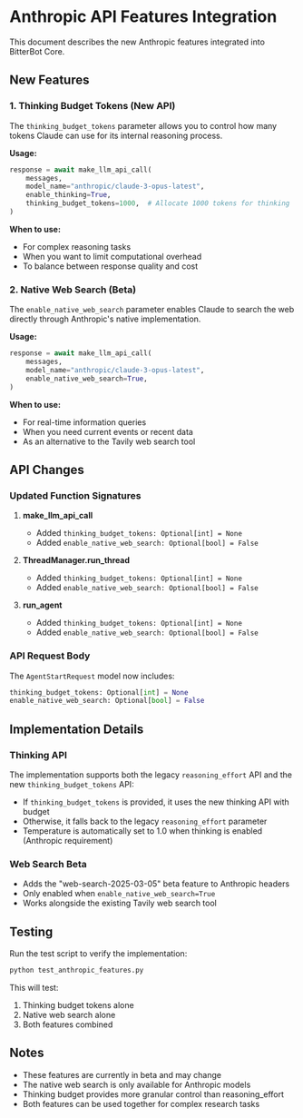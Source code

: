 # Anthropic API Features Integration

This document describes the new Anthropic features integrated into BitterBot Core.

## New Features

### 1. Thinking Budget Tokens (New API)

The `thinking_budget_tokens` parameter allows you to control how many tokens Claude can use for its internal reasoning process.

**Usage:**
```python
response = await make_llm_api_call(
    messages,
    model_name="anthropic/claude-3-opus-latest",
    enable_thinking=True,
    thinking_budget_tokens=1000,  # Allocate 1000 tokens for thinking
)
```

**When to use:**
- For complex reasoning tasks
- When you want to limit computational overhead
- To balance between response quality and cost

### 2. Native Web Search (Beta)

The `enable_native_web_search` parameter enables Claude to search the web directly through Anthropic's native implementation.

**Usage:**
```python
response = await make_llm_api_call(
    messages,
    model_name="anthropic/claude-3-opus-latest",
    enable_native_web_search=True,
)
```

**When to use:**
- For real-time information queries
- When you need current events or recent data
- As an alternative to the Tavily web search tool

## API Changes

### Updated Function Signatures

1. **make_llm_api_call**
   - Added `thinking_budget_tokens: Optional[int] = None`
   - Added `enable_native_web_search: Optional[bool] = False`

2. **ThreadManager.run_thread**
   - Added `thinking_budget_tokens: Optional[int] = None`
   - Added `enable_native_web_search: Optional[bool] = False`

3. **run_agent**
   - Added `thinking_budget_tokens: Optional[int] = None`
   - Added `enable_native_web_search: Optional[bool] = False`

### API Request Body

The `AgentStartRequest` model now includes:
```python
thinking_budget_tokens: Optional[int] = None
enable_native_web_search: Optional[bool] = False
```

## Implementation Details

### Thinking API

The implementation supports both the legacy `reasoning_effort` API and the new `thinking_budget_tokens` API:

- If `thinking_budget_tokens` is provided, it uses the new thinking API with budget
- Otherwise, it falls back to the legacy `reasoning_effort` parameter
- Temperature is automatically set to 1.0 when thinking is enabled (Anthropic requirement)

### Web Search Beta

- Adds the "web-search-2025-03-05" beta feature to Anthropic headers
- Only enabled when `enable_native_web_search=True`
- Works alongside the existing Tavily web search tool

## Testing

Run the test script to verify the implementation:
```bash
python test_anthropic_features.py
```

This will test:
1. Thinking budget tokens alone
2. Native web search alone
3. Both features combined

## Notes

- These features are currently in beta and may change
- The native web search is only available for Anthropic models
- Thinking budget provides more granular control than reasoning_effort
- Both features can be used together for complex research tasks